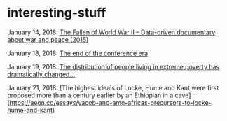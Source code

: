 # interesting-stuff

January 14, 2018:
[The Fallen of World War II – Data-driven documentary about war and peace (2015)](http://www.fallen.io/ww2/)

January 18, 2018:
[The end of the conference era](https://marco.org/2018/01/17/end-of-conference-era)

January 19, 2018:
[The distribution of people living in extreme poverty has dramatically changed...](https://twitter.com/_JohnValJohn_/status/954326680058847233)

January 21, 2018:
[The highest ideals of Locke, Hume and Kant were first proposed more than a century earlier by an Ethiopian in a cave]
(https://aeon.co/essays/yacob-and-amo-africas-precursors-to-locke-hume-and-kant)
